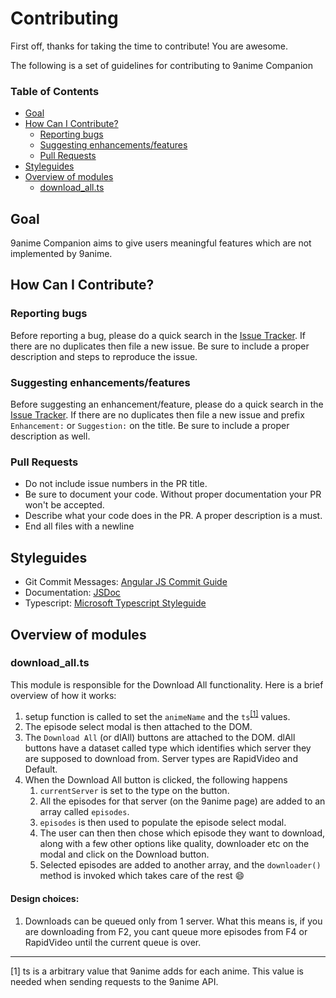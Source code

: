 # Contributing
First off, thanks for taking the time to contribute! You are awesome.

The following is a set of guidelines for contributing to 9anime Companion

### Table of Contents
* [Goal](#goal)
* [How Can I Contribute?](#how-can-i-contribute)
  * [Reporting bugs](#reporting-bugs)
  * [Suggesting enhancements/features](#suggesting-enhancementsfeatures)
  * [Pull Requests](#pull-requests)
* [Styleguides](#styleguides)
* [Overview of modules](#overview-of-modules)
  * [download_all.ts](#download_allts)

## Goal
9anime Companion aims to give users meaningful features which are not implemented by 9anime.

## How Can I Contribute?
### Reporting bugs
Before reporting a bug, please do a quick search in the [Issue Tracker](https://github.com/lap00zza/9anime-Companion/issues). If there are no duplicates then file a new issue. Be sure to include a proper description and steps to reproduce the issue.

### Suggesting enhancements/features
Before suggesting an enhancement/feature, please do a quick search in the [Issue Tracker](https://github.com/lap00zza/9anime-Companion/issues). If there are no duplicates then file a new issue and prefix `Enhancement:` or `Suggestion:` on the title. Be sure to include a proper description as well.

### Pull Requests
* Do not include issue numbers in the PR title.
* Be sure to document your code. Without proper documentation your PR won't be accepted.
* Describe what your code does in the PR. A proper description is a must.
* End all files with a newline

## Styleguides
* Git Commit Messages: [Angular JS Commit Guide](https://github.com/angular/angular.js/blob/master/CONTRIBUTING.md#commit)
* Documentation: [JSDoc](http://usejsdoc.org/)
* Typescript: [Microsoft Typescript Styleguide](https://github.com/Microsoft/TypeScript/wiki/Coding-guidelines)

## Overview of modules
### download_all.ts
This module is responsible for the Download All functionality.
Here is a brief overview of how it works:

1. setup function is called to set the `animeName` and the `ts`<sup>[[1]](#myfootnote1)</sup> values.
2. The episode select modal is then attached to the DOM.
3. The `Download All` (or dlAll) buttons are attached to the DOM.
dlAll buttons have a dataset called type which identifies which
server they are supposed to download from. Server types are
RapidVideo and Default.
4. When the Download All button is clicked, the following happens
    1. `currentServer` is set to the type on the button.
    2. All the episodes for that server (on the 9anime page) are added
       to an array called `episodes`.
    3. `episodes` is then used to populate the episode select modal.
    4. The user can then then chose which episode they want to download,
       along with a few other options like quality, downloader etc on
       the modal and click on the Download button.
    5. Selected episodes are added to another array, and the `downloader()`
       method is invoked which takes care of the rest :smile:

#### Design choices:
1. Downloads can be queued only from 1 server. What this means is, if
you are downloading from F2, you cant queue more episodes from F4 or
RapidVideo until the current queue is over.

<hr>
<a name="myfootnote1">[1]</a> ts is a arbitrary value that 9anime adds for each anime. This value is
needed when sending requests to the 9anime API.

